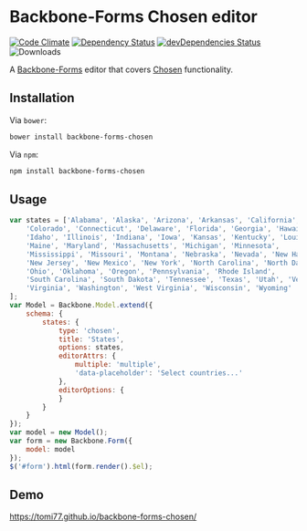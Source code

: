 # Backbone-Forms Chosen editor

[![Code Climate](https://codeclimate.com/github/tomi77/backbone-forms-chosen/badges/gpa.svg)](https://codeclimate.com/github/tomi77/backbone-forms-chosen)
[![Dependency Status](https://david-dm.org/tomi77/backbone-forms-chosen.png)](https://david-dm.org/tomi77/backbone-forms-chosen)
[![devDependencies Status](https://david-dm.org/tomi77/backbone-forms-chosen/dev-status.svg)](https://david-dm.org/tomi77/backbone-forms-chosen?type=dev)
![Downloads](https://img.shields.io/npm/dt/backbone-forms-chosen.svg)


A [Backbone-Forms](https://github.com/powmedia/backbone-forms) editor that covers [Chosen](https://harvesthq.github.io/chosen/) functionality.

## Installation

Via ``bower``:

~~~bash
bower install backbone-forms-chosen
~~~

Via ``npm``:

~~~bash
npm install backbone-forms-chosen
~~~

## Usage

~~~js
var states = ['Alabama', 'Alaska', 'Arizona', 'Arkansas', 'California',
    'Colorado', 'Connecticut', 'Delaware', 'Florida', 'Georgia', 'Hawaii',
    'Idaho', 'Illinois', 'Indiana', 'Iowa', 'Kansas', 'Kentucky', 'Louisiana',
    'Maine', 'Maryland', 'Massachusetts', 'Michigan', 'Minnesota',
    'Mississippi', 'Missouri', 'Montana', 'Nebraska', 'Nevada', 'New Hampshire',
    'New Jersey', 'New Mexico', 'New York', 'North Carolina', 'North Dakota',
    'Ohio', 'Oklahoma', 'Oregon', 'Pennsylvania', 'Rhode Island',
    'South Carolina', 'South Dakota', 'Tennessee', 'Texas', 'Utah', 'Vermont',
    'Virginia', 'Washington', 'West Virginia', 'Wisconsin', 'Wyoming'
];
var Model = Backbone.Model.extend({
    schema: {
        states: {
            type: 'chosen',
            title: 'States',
            options: states,
            editorAttrs: {
                multiple: 'multiple',
                'data-placeholder': 'Select countries...'
            },
            editorOptions: {
            }
        }
    }
});
var model = new Model();
var form = new Backbone.Form({
    model: model
});
$('#form').html(form.render().$el);
~~~

## Demo

https://tomi77.github.io/backbone-forms-chosen/
